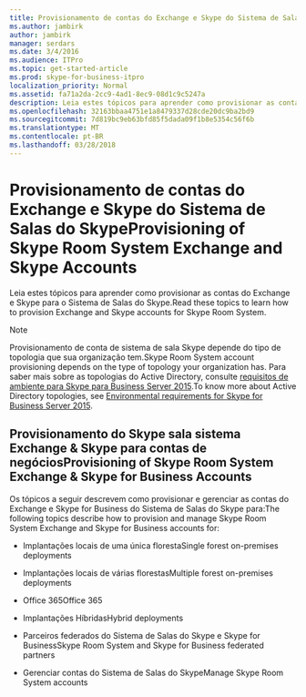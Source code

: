 ```yaml
---
title: Provisionamento de contas do Exchange e Skype do Sistema de Salas do Skype
ms.author: jambirk
author: jambirk
manager: serdars
ms.date: 3/4/2016
ms.audience: ITPro
ms.topic: get-started-article
ms.prod: skype-for-business-itpro
localization_priority: Normal
ms.assetid: fa71a2da-2cc9-4ad1-8ec9-08d1c9c5247a
description: Leia estes tópicos para aprender como provisionar as contas do Exchange e Skype para o Sistema de Salas do Skype.
ms.openlocfilehash: 32163bbaa4751e1a8479337d28cde20dc9ba2bd9
ms.sourcegitcommit: 7d819bc9eb63bfd85f5dada09f1b8e5354c56f6b
ms.translationtype: MT
ms.contentlocale: pt-BR
ms.lasthandoff: 03/28/2018
---
```

# <a name="provisioning-of-skype-room-system-exchange-and-skype-accounts"></a><span data-ttu-id="ff759-103">Provisionamento de contas do Exchange e Skype do Sistema de Salas do Skype</span><span class="sxs-lookup"><span data-stu-id="ff759-103">Provisioning of Skype Room System Exchange and Skype Accounts</span></span>
 
<span data-ttu-id="ff759-104">Leia estes tópicos para aprender como provisionar as contas do Exchange e Skype para o Sistema de Salas do Skype.</span><span class="sxs-lookup"><span data-stu-id="ff759-104">Read these topics to learn how to provision Exchange and Skype accounts for Skype Room System.</span></span>
  
> [!NOTE]
> <span data-ttu-id="ff759-105">Provisionamento de conta de sistema de sala Skype depende do tipo de topologia que sua organização tem.</span><span class="sxs-lookup"><span data-stu-id="ff759-105">Skype Room System account provisioning depends on the type of topology your organization has.</span></span> <span data-ttu-id="ff759-106">Para saber mais sobre as topologias do Active Directory, consulte [requisitos de ambiente para Skype para Business Server 2015](../../plan-your-deployment/requirements-for-your-environment/environmental-requirements.md).</span><span class="sxs-lookup"><span data-stu-id="ff759-106">To know more about Active Directory topologies, see [Environmental requirements for Skype for Business Server 2015](../../plan-your-deployment/requirements-for-your-environment/environmental-requirements.md).</span></span> 
  
## <a name="provisioning-of-skype-room-system-exchange-amp-skype-for-business-accounts"></a><span data-ttu-id="ff759-107">Provisionamento do Skype sala sistema Exchange &amp; Skype para contas de negócios</span><span class="sxs-lookup"><span data-stu-id="ff759-107">Provisioning of Skype Room System Exchange &amp; Skype for Business Accounts</span></span>

<span data-ttu-id="ff759-108">Os tópicos a seguir descrevem como provisionar e gerenciar as contas do Exchange e Skype for Business do Sistema de Salas do Skype para:</span><span class="sxs-lookup"><span data-stu-id="ff759-108">The following topics describe how to provision and manage Skype Room System Exchange and Skype for Business accounts for:</span></span>
  
- <span data-ttu-id="ff759-109">Implantações locais de uma única floresta</span><span class="sxs-lookup"><span data-stu-id="ff759-109">Single forest on-premises deployments</span></span>
    
- <span data-ttu-id="ff759-110">Implantações locais de várias florestas</span><span class="sxs-lookup"><span data-stu-id="ff759-110">Multiple forest on-premises deployments</span></span>
    
- <span data-ttu-id="ff759-111">Office 365</span><span class="sxs-lookup"><span data-stu-id="ff759-111">Office 365</span></span>
    
- <span data-ttu-id="ff759-112">Implantações Híbridas</span><span class="sxs-lookup"><span data-stu-id="ff759-112">Hybrid deployments</span></span>
    
- <span data-ttu-id="ff759-113">Parceiros federados do Sistema de Salas do Skype e Skype for Business</span><span class="sxs-lookup"><span data-stu-id="ff759-113">Skype Room System and Skype for Business federated partners</span></span>
    
- <span data-ttu-id="ff759-114">Gerenciar contas do Sistema de Salas do Skype</span><span class="sxs-lookup"><span data-stu-id="ff759-114">Manage Skype Room System accounts</span></span>
    

